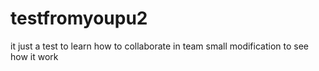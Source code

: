 # testfromyoupu2
it just a test to learn how to collaborate in team 
small modification to see how it work
